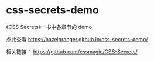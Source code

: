 # css-secrets-demo
《CSS Secrets》一书中各章节的 demo

点此查看
https://hazelgranger.github.io/css-secrets-demo/

相关链接：
https://github.com/cssmagic/CSS-Secrets/
